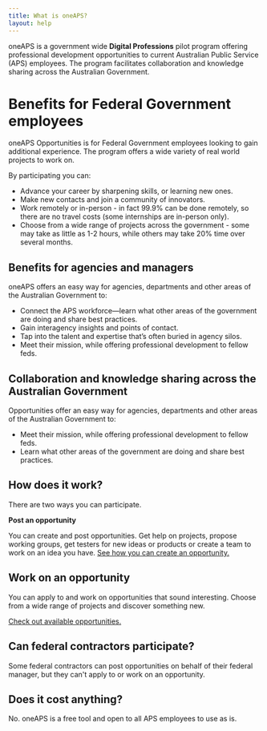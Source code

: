 ```yaml
---
title: What is oneAPS?
layout: help
---
```


oneAPS is a government wide **Digital Professions** pilot
program offering professional development opportunities to current
Australian Public Service (APS) employees. The program facilitates
collaboration and knowledge sharing across the Australian
Government.

# Benefits for Federal Government employees

oneAPS Opportunities is for Federal Government employees looking to gain additional experience. The program offers a wide variety of real world projects to work on.

By participating you can:

* Advance your career by sharpening skills, or learning new ones.
* Make new contacts and join a community of innovators.
* Work remotely or in-person - in fact 99.9% can be done remotely, so there are no travel costs (some internships are in-person only).
* Choose from a wide range of projects across the government - some may take as little as 1-2 hours, while others may take 20% time over several months.

## Benefits for agencies and managers
        
oneAPS offers an easy way for agencies, departments and other areas of the Australian Government to:

* Connect the APS workforce—learn what other areas of the government are doing and share best practices.
* Gain interagency insights and points of contact.
* Tap into the talent and expertise that’s often buried in agency silos.
* Meet their mission, while offering professional development to fellow feds.

## Collaboration and knowledge sharing across the Australian Government

Opportunities offer an easy way for agencies, departments and other areas of the Australian Government to:
        
* Meet their mission, while offering professional development to fellow feds.
* Learn what other areas of the government are doing and share best practices.

## How does it work?

There are two ways you can participate.

**Post an opportunity**

You can create and post opportunities. Get help on projects, propose working groups, get testers for new ideas or products or create a team to work on an  idea you have. [See how you can create an opportunity.](/help-pages/opportunity-creators/write-a-great-opportunity)
  

## Work on an opportunity

You can apply to and work on opportunities that sound interesting. Choose from a wide range of projects and discover something new.

[Check out available opportunities.](/opportunity)

## Can federal contractors participate?
        
Some federal contractors can post opportunities on behalf of their federal manager, but they can't apply to or work on an opportunity.

## Does it cost anything?

No. oneAPS is a free tool and open to all APS employees to use as is.
